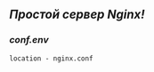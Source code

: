_**Простой сервер Nginx!**_
--------------------------------


### **_conf.env_**
`location - nginx.conf`
